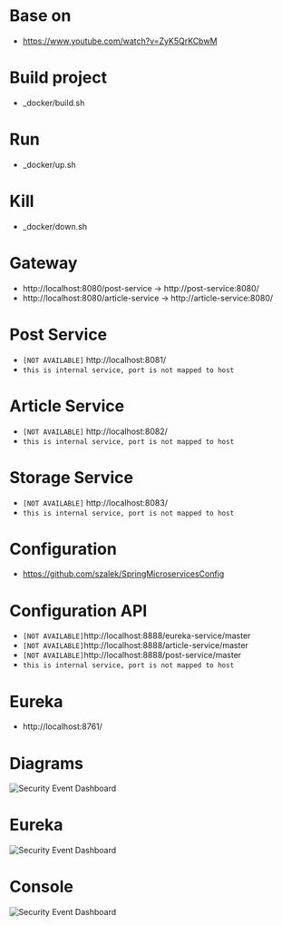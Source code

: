 # Base on
- https://www.youtube.com/watch?v=ZyK5QrKCbwM

# Build project
- _docker/build.sh

# Run
- _docker/up.sh

# Kill
- _docker/down.sh

# Gateway
- http://localhost:8080/post-service -> http://post-service:8080/
- http://localhost:8080/article-service -> http://article-service:8080/

# Post Service
- `[NOT AVAILABLE]` http://localhost:8081/
- `this is internal service, port is not mapped to host`

# Article Service
- `[NOT AVAILABLE]` http://localhost:8082/
- `this is internal service, port is not mapped to host`

# Storage Service
- `[NOT AVAILABLE]` http://localhost:8083/
- `this is internal service, port is not mapped to host`

# Configuration
- https://github.com/szalek/SpringMicroservicesConfig

# Configuration API
- `[NOT AVAILABLE]`http://localhost:8888/eureka-service/master
- `[NOT AVAILABLE]`http://localhost:8888/article-service/master
- `[NOT AVAILABLE]`http://localhost:8888/post-service/master
- `this is internal service, port is not mapped to host`

# Eureka
- http://localhost:8761/

# Diagrams
![Security Event Dashboard](assets/img1.png)

# Eureka
![Security Event Dashboard](assets/img2.png)

# Console
![Security Event Dashboard](assets/img3.png)